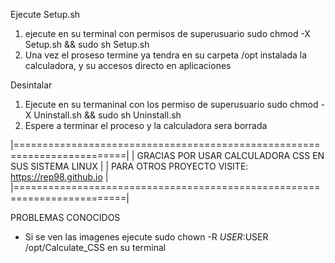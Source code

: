 Ejecute Setup.sh
1. ejecute en su terminal con permisos de superusuario sudo chmod -X Setup.sh && sudo sh Setup.sh
2. Una vez el proseso termine ya tendra en su carpeta /opt instalada la calculadora, y su accesos 
   directo en aplicaciones

Desintalar
1. Ejecute en su termaninal con los permiso de superusuario sudo chmod -X Uninstall.sh && sudo sh 
   Uninstall.sh
2. Espere a terminar el proceso y la calculadora sera borrada

|=========================================================================|
| GRACIAS POR USAR CALCULADORA CSS EN SUS SISTEMA LINUX                   |
| PARA OTROS PROYECTO VISITE: https://rep98.github.io                     |
|=========================================================================|

PROBLEMAS CONOCIDOS
* Si se ven las imagenes ejecute
sudo chown -R $USER:$USER /opt/Calculate_CSS en su terminal